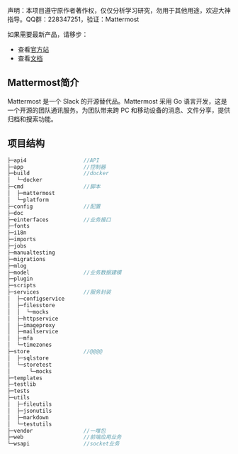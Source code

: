声明：本项目遵守原作者著作权，仅仅分析学习研究，勿用于其他用途，欢迎大神指导。QQ群：228347251，验证：Mattermost

如果需要最新产品，请移步：
- 查看[官方站](https://www.mattermost.org/)
- 查看[文档](http://docs.mattermost.com/)


## Mattermost简介
Mattermost 是一个 Slack 的开源替代品。Mattermost 采用 Go 语言开发，这是一个开源的团队通讯服务。为团队带来跨 PC 和移动设备的消息、文件分享，提供归档和搜索功能。

## 项目结构

```Go
├─api4					//API
├─app					//控制器
├─build					//docker
│  └─docker
├─cmd					//脚本
│  ├─mattermost
│  └─platform
├─config				//配置
├─doc
├─einterfaces			//业务接口
├─fonts
├─i18n
├─imports
├─jobs
├─manualtesting
├─migrations
├─mlog
├─model					//业务数据建模
├─plugin
├─scripts
├─services				//服务封装
│  ├─configservice
│  ├─filesstore
│  │  └─mocks
│  ├─httpservice
│  ├─imageproxy
│  ├─mailservice
│  ├─mfa
│  └─timezones
├─store					//@@@@
│  ├─sqlstore
│  └─storetest
│      └─mocks
├─templates
├─testlib
├─tests
├─utils
│  ├─fileutils
│  ├─jsonutils
│  ├─markdown
│  └─testutils
├─vendor				//一堆包
├─web					//前端应用业务
└─wsapi					//socket业务
```